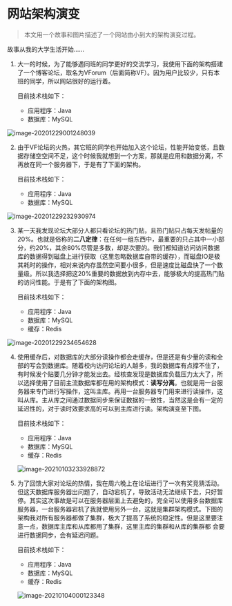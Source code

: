 # 网站架构演变

> 本文用一个故事和图片描述了一个网站由小到大的架构演变过程。

故事从我的大学生活开始......

1. 大一的时候，为了能够遇同班的同学更好的交流学习，我使用下面的架构搭建了一个博客论坛，取名为VForum（后面简称VF）。因为用户比较少，只有本班的同学，所以网站很好的运行着。

   目前技术栈如下：

   * 应用程序：Java
   * 数据库：MySQL

![image-20201229001248039](https://fanshanchao.oss-cn-shenzhen.aliyuncs.com/img/image-20201229001248039.png)

2. 由于VF论坛的火热，其它班的同学也开始加入这个论坛，性能开始变低，且数据存储空空间不足，这个时候我就想到一个方案，那就是应用和数据分离，不再放在同一个服务器下，于是有了下面的架构。

   目前技术栈如下：

   * 应用程序：Java
   * 数据库：MySQL

![image-20201229232930974](https://fanshanchao.oss-cn-shenzhen.aliyuncs.com/img/image-20201229232930974.png)

3. 某一天我发现论坛大部分人都只看论坛的热门贴，且热门贴只占每天发帖量的20%。也就是俗称的**二八定律**：在任何一组东西中，最重要的只占其中一小部分，约20%，其余80%尽管是多数，却是次要的。我们都知道访问访问数据库的数据得到磁盘上进行获取（这里忽略数据库自带的缓存），而磁盘IO是极其耗时的操作，相对来说内存虽然空间要小很多，但是速度比磁盘快了一个数量级。所以我选择把这20%重要的数据放到内存中去，能够极大的提高热门贴的访问性能。于是有了下面的架构图。

   目前技术栈如下：

   * 应用程序：Java
   * 数据库：MySQL
   * 缓存：Redis

![image-20201229234654628](https://fanshanchao.oss-cn-shenzhen.aliyuncs.com/img/image-20201229234654628.png)

4. 使用缓存后，对数据库的大部分读操作都会走缓存，但是还是有少量的读和全部的写会到数据库。随着校内访问论坛的人越多，我的数据库有点撑不住了，有时候发个贴要几分钟才能发出去。经核查发现是数据库负载压力太大了，所以选择使用了目前主流数据库都在用的架构模式：**读写分离**。也就是用一台服务器来专门进行写操作，这叫主库。再用一台服务器专门用来进行读操作，这叫从库。主从库之间通过数据同步来保证数据的一致性，当然这是会有一定的延迟性的，对于读时效要求高的可以到主库进行读。架构演变至下图。

   目前技术栈如下：

   * 应用程序：Java
   * 数据库：MySQL
   * 缓存：Redis

   ![image-20210103233928872](https://fanshanchao.oss-cn-shenzhen.aliyuncs.com/img/image-20210103233928872.png)

5. 为了回馈大家对论坛的热情，我在周六晚上在论坛进行了一次有奖竞猜活动。但这天数据库服务器出问题了，自动宕机了，导致活动无法继续下去，只好暂停。其实这次事故是可以在服务器层面上去避免的，完全可以使用多台数据库服务器，一台服务器宕机了我就使用另外一台，这就是集群架构模式。下图的架构我对所有服务器都做了集群，极大了提高了系统的稳定性。但是这里要注意一点，数据库主库和从库都用了集群，这里主库的集群和从库的集群都 会要进行数据同步，会有延迟问题。

   目前技术栈如下：

   * 应用程序：Java
   * 数据库：MySQL
   * 缓存：Redis

   ![image-20210104000123348](https://fanshanchao.oss-cn-shenzhen.aliyuncs.com/img/image-20210104000123348.png)